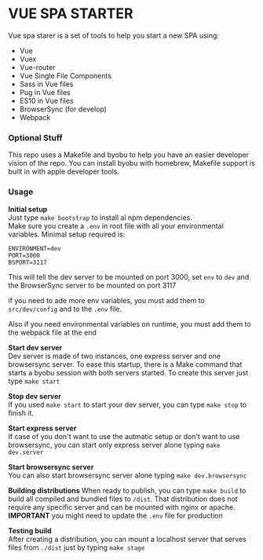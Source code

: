 VUE SPA STARTER
===============

Vue spa starer is a set of tools to help you start a new SPA using:

 - Vue
 - Vuex
 - Vue-router
 - Vue Single File Components
 - Sass in Vue files
 - Pug in Vue files
 - ES10 in Vue files
 - BrowserSync (for develop)
 - Webpack

### Optional Stuff
This repo uses a Makefile and byobu to help you have an easier developer vision of the repo. You can install byobu with homebrew, Makefile support is built in with apple developer tools.

### Usage
**Initial setup**  
Just type `make bootstrap` to install al npm dependencies.  
Make sure you create a `.env` in root file with all your environmental variables. Minimal setup required is:
```
ENVIRONMENT=dev
PORT=3000
BSPORT=3117
```
This will tell the dev server to be mounted on port 3000, set `env` to `dev` and the BrowserSync server to be mounted on port 3117

if you need to ade more env variables, you must add them to `src/dev/config` and to the `.env` file.

Also if you need environmental variables on runtime, you must add them to the webpack file at the end

**Start dev server**  
Dev server is made of two instances, one express server and one browsersync server. To ease this startup, there is a Make command that starts a byobu session with both servers started. To create this server just type `make start`

**Stop dev server**  
If you used `make start` to start your dev server, you can type `make stop` to finish it.

**Start express server**  
If case of you don't want to use the autmatic setup or don't want to use browsersync, you can start only express server alone typing `make dev.server`

**Start browsersync server**  
You can also start browsersync server alone typing `make dev.browsersync`

**Building distributions**
When ready to publish, you can type `make build` to build all compiled and bundled files to `/dist`. That distribution does not require any specific server and can be mounted with nginx or apache. **IMPORTANT** you might need to update the `.env` file for production

**Testing build**  
After creating a distribution, you can mount a localhost server that serves files from `./dist` just by typing `make stage`

